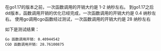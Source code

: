 在go1.17的版本之前，一次函数调用的开销大约是 1-2 纳秒左右。
到go1.17之后dd版本，函数调用开销的优化已经完成，一次函数调用的开销大约是 0.4 纳秒左右。
使用go调用cgo函数经过测试，一次函数调用的开销大约是 28 纳秒左右

如下是测试结果：
```shell
Go 函数调用开销: 0.40944542
CGO 函数调用开销: 28.76100875
```
